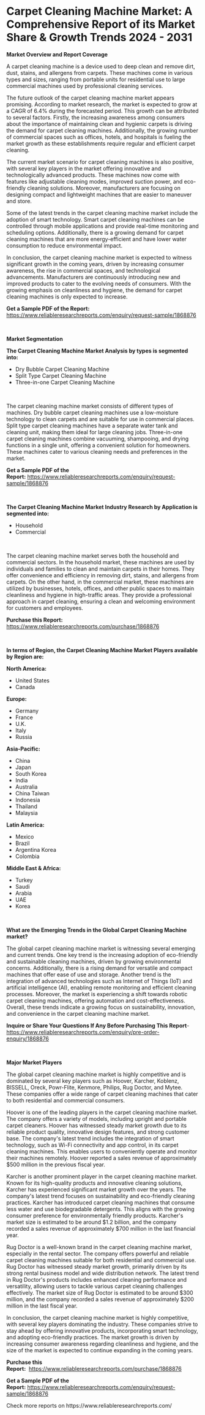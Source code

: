 <p><h1>Carpet Cleaning Machine Market: A Comprehensive Report of its Market Share & Growth Trends 2024 - 2031</h1></p><p><strong>Market Overview and Report Coverage</strong></p>
<p><p>A carpet cleaning machine is a device used to deep clean and remove dirt, dust, stains, and allergens from carpets. These machines come in various types and sizes, ranging from portable units for residential use to large commercial machines used by professional cleaning services.</p><p>The future outlook of the carpet cleaning machine market appears promising. According to market research, the market is expected to grow at a CAGR of 6.4% during the forecasted period. This growth can be attributed to several factors. Firstly, the increasing awareness among consumers about the importance of maintaining clean and hygienic carpets is driving the demand for carpet cleaning machines. Additionally, the growing number of commercial spaces such as offices, hotels, and hospitals is fueling the market growth as these establishments require regular and efficient carpet cleaning.</p><p>The current market scenario for carpet cleaning machines is also positive, with several key players in the market offering innovative and technologically advanced products. These machines now come with features like adjustable cleaning modes, improved suction power, and eco-friendly cleaning solutions. Moreover, manufacturers are focusing on designing compact and lightweight machines that are easier to maneuver and store.</p><p>Some of the latest trends in the carpet cleaning machine market include the adoption of smart technology. Smart carpet cleaning machines can be controlled through mobile applications and provide real-time monitoring and scheduling options. Additionally, there is a growing demand for carpet cleaning machines that are more energy-efficient and have lower water consumption to reduce environmental impact.</p><p>In conclusion, the carpet cleaning machine market is expected to witness significant growth in the coming years, driven by increasing consumer awareness, the rise in commercial spaces, and technological advancements. Manufacturers are continuously introducing new and improved products to cater to the evolving needs of consumers. With the growing emphasis on cleanliness and hygiene, the demand for carpet cleaning machines is only expected to increase.</p></p>
<p><strong>Get a Sample PDF of the Report:</strong> <a href="https://www.reliableresearchreports.com/enquiry/request-sample/1868876">https://www.reliableresearchreports.com/enquiry/request-sample/1868876</a></p>
<p>&nbsp;</p>
<p><strong>Market Segmentation</strong></p>
<p><strong>The Carpet Cleaning Machine Market Analysis by types is segmented into:</strong></p>
<p><ul><li>Dry Bubble Carpet Cleaning Machine</li><li>Split Type Carpet Cleaning Machine</li><li>Three-in-one Carpet Cleaning Machine</li></ul></p>
<p>&nbsp;</p>
<p><p>The carpet cleaning machine market consists of different types of machines. Dry bubble carpet cleaning machines use a low-moisture technology to clean carpets and are suitable for use in commercial places. Split type carpet cleaning machines have a separate water tank and cleaning unit, making them ideal for large cleaning jobs. Three-in-one carpet cleaning machines combine vacuuming, shampooing, and drying functions in a single unit, offering a convenient solution for homeowners. These machines cater to various cleaning needs and preferences in the market.</p></p>
<p><strong>Get a Sample PDF of the Report:</strong>&nbsp;<a href="https://www.reliableresearchreports.com/enquiry/request-sample/1868876">https://www.reliableresearchreports.com/enquiry/request-sample/1868876</a></p>
<p>&nbsp;</p>
<p><strong>The Carpet Cleaning Machine Market Industry Research by Application is segmented into:</strong></p>
<p><ul><li>Household</li><li>Commercial</li></ul></p>
<p>&nbsp;</p>
<p><p>The carpet cleaning machine market serves both the household and commercial sectors. In the household market, these machines are used by individuals and families to clean and maintain carpets in their homes. They offer convenience and efficiency in removing dirt, stains, and allergens from carpets. On the other hand, in the commercial market, these machines are utilized by businesses, hotels, offices, and other public spaces to maintain cleanliness and hygiene in high-traffic areas. They provide a professional approach in carpet cleaning, ensuring a clean and welcoming environment for customers and employees.</p></p>
<p><strong>Purchase this Report:</strong>&nbsp; <a href="https://www.reliableresearchreports.com/purchase/1868876">https://www.reliableresearchreports.com/purchase/1868876</a></p>
<p>&nbsp;</p>
<p><strong>In terms of Region, the Carpet Cleaning Machine Market Players available by Region are:</strong></p>
<p>
    <p> <strong> North America: </strong>
        <ul>
            <li>United States</li>
            <li>Canada</li>
        </ul>
        </p> 
    <p> <strong> Europe: </strong>
        <ul>
            <li>Germany</li>
            <li>France</li>
            <li>U.K.</li>
            <li>Italy</li>
            <li>Russia</li>
        </ul>
        </p> 
    <p> <strong> Asia-Pacific: </strong>
        <ul>
            <li>China</li>
            <li>Japan</li>
            <li>South Korea</li>
            <li>India</li>
            <li>Australia</li>
            <li>China Taiwan</li>
            <li>Indonesia</li>
            <li>Thailand</li>
            <li>Malaysia</li>
        </ul>
        </p> 
    <p> <strong> Latin America: </strong>
        <ul>
            <li>Mexico</li>
            <li>Brazil</li>
            <li>Argentina Korea</li>
            <li>Colombia</li>
        </ul>
        </p> 
    <p> <strong> Middle East & Africa: </strong>
        <ul>
            <li>Turkey</li>
            <li>Saudi</li>
            <li>Arabia</li>
            <li>UAE</li>
            <li>Korea</li>
        </ul>
    </p>
    </p>
<p>&nbsp;</p>
<p><strong>What are the Emerging Trends in the Global Carpet Cleaning Machine market?</strong></p>
<p><p>The global carpet cleaning machine market is witnessing several emerging and current trends. One key trend is the increasing adoption of eco-friendly and sustainable cleaning machines, driven by growing environmental concerns. Additionally, there is a rising demand for versatile and compact machines that offer ease of use and storage. Another trend is the integration of advanced technologies such as Internet of Things (IoT) and artificial intelligence (AI), enabling remote monitoring and efficient cleaning processes. Moreover, the market is experiencing a shift towards robotic carpet cleaning machines, offering automation and cost-effectiveness. Overall, these trends indicate a growing focus on sustainability, innovation, and convenience in the carpet cleaning machine market.</p></p>
<p><strong>Inquire or Share Your Questions If Any Before Purchasing This Report</strong>- <a href="https://www.reliableresearchreports.com/enquiry/pre-order-enquiry/1868876">https://www.reliableresearchreports.com/enquiry/pre-order-enquiry/1868876</a></p>
<p>&nbsp;</p>
<p><strong>Major Market Players</strong></p>
<p><p>The global carpet cleaning machine market is highly competitive and is dominated by several key players such as Hoover, Karcher, Koblenz, BISSELL, Oreck, Powr-Flite, Kenmore, Philips, Rug Doctor, and Mytee. These companies offer a wide range of carpet cleaning machines that cater to both residential and commercial consumers.</p><p>Hoover is one of the leading players in the carpet cleaning machine market. The company offers a variety of models, including upright and portable carpet cleaners. Hoover has witnessed steady market growth due to its reliable product quality, innovative design features, and strong customer base. The company's latest trend includes the integration of smart technology, such as Wi-Fi connectivity and app control, in its carpet cleaning machines. This enables users to conveniently operate and monitor their machines remotely. Hoover reported a sales revenue of approximately $500 million in the previous fiscal year.</p><p>Karcher is another prominent player in the carpet cleaning machine market. Known for its high-quality products and innovative cleaning solutions, Karcher has experienced significant market growth over the years. The company's latest trend focuses on sustainability and eco-friendly cleaning practices. Karcher has introduced carpet cleaning machines that consume less water and use biodegradable detergents. This aligns with the growing consumer preference for environmentally friendly products. Karcher's market size is estimated to be around $1.2 billion, and the company recorded a sales revenue of approximately $700 million in the last financial year.</p><p>Rug Doctor is a well-known brand in the carpet cleaning machine market, especially in the rental sector. The company offers powerful and reliable carpet cleaning machines suitable for both residential and commercial use. Rug Doctor has witnessed steady market growth, primarily driven by its strong rental business model and wide distribution network. The latest trend in Rug Doctor's products includes enhanced cleaning performance and versatility, allowing users to tackle various carpet cleaning challenges effectively. The market size of Rug Doctor is estimated to be around $300 million, and the company recorded a sales revenue of approximately $200 million in the last fiscal year.</p><p>In conclusion, the carpet cleaning machine market is highly competitive, with several key players dominating the industry. These companies strive to stay ahead by offering innovative products, incorporating smart technology, and adopting eco-friendly practices. The market growth is driven by increasing consumer awareness regarding cleanliness and hygiene, and the size of the market is expected to continue expanding in the coming years.</p></p>
<p><strong>Purchase this Report:</strong>&nbsp;&nbsp;<a href="https://www.reliableresearchreports.com/purchase/1868876">https://www.reliableresearchreports.com/purchase/1868876</a></p>
<p></p>
<p><strong>Get a Sample PDF of the Report:</strong>&nbsp;<a href="https://www.reliableresearchreports.com/enquiry/request-sample/1868876">https://www.reliableresearchreports.com/enquiry/request-sample/1868876</a></p>
<p>Check more reports on https://www.reliableresearchreports.com/</p>